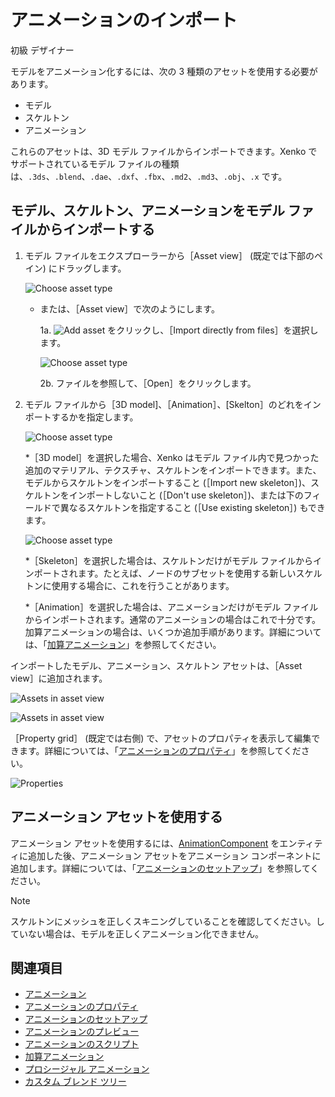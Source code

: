 # アニメーションのインポート

<span class="label label-doc-level">初級</span>
<span class="label label-doc-audience">デザイナー</span>

モデルをアニメーション化するには、次の 3 種類のアセットを使用する必要があります。

* モデル
* スケルトン
* アニメーション

これらのアセットは、3D モデル ファイルからインポートできます。Xenko でサポートされているモデル ファイルの種類は、``.3ds``、``.blend``、``.dae``、``.dxf``、``.fbx``、``.md2``、``.md3``、``.obj``、``.x`` です。

## モデル、スケルトン、アニメーションをモデル ファイルからインポートする

1. モデル ファイルをエクスプローラーから［Asset view］ (既定では下部のペイン) にドラッグします。

    ![Choose asset type](media/create-and-add-assets-drag-and-drop-model.png)

    * または、［Asset view］で次のようにします。

        1a. ![Add asset](media/create-and-add-assets-add-new-asset-button.png) をクリックし、［Import directly from files］を選択します。

        ![Choose asset type](media/create-and-add-assets-add-new1.png)

        2b. ファイルを参照して、［Open］をクリックします。

2. モデル ファイルから［3D model]、［Animation］、[Skelton］のどれをインポートするかを指定します。

    ![Choose asset type](media/create-and-add-assets-choose-asset-type.png)

    *［3D model］を選択した場合、Xenko はモデル ファイル内で見つかった追加のマテリアル、テクスチャ、スケルトンをインポートできます。また、モデルからスケルトンをインポートすること (［Import new skeleton］)、スケルトンをインポートしないこと (［Don't use skeleton］)、または下のフィールドで異なるスケルトンを指定すること (［Use existing skeleton］) もできます。

    ![Choose asset type](media/create-and-add-assets-model-import-parameters.png)

    *［Skeleton］を選択した場合は、スケルトンだけがモデル ファイルからインポートされます。たとえば、ノードのサブセットを使用する新しいスケルトンに使用する場合に、これを行うことがあります。

    *［Animation］を選択した場合は、アニメーションだけがモデル ファイルからインポートされます。通常のアニメーションの場合はこれで十分です。加算アニメーションの場合は、いくつか追加手順があります。詳細については、「[加算アニメーション](additive-animation.md)」を参照してください。

インポートしたモデル、アニメーション、スケルトン アセットは、［Asset view］に追加されます。

![Assets in asset view](media/assets-in-asset-view1.png)

![Assets in asset view](media/assets-in-asset-view2.png)

［Property grid］ (既定では右側) で、アセットのプロパティを表示して編集できます。詳細については、「[アニメーションのプロパティ](animation-properties.md)」を参照してください。

![Properties](media/animations-properties.png)

## アニメーション アセットを使用する

アニメーション アセットを使用するには、[AnimationComponent](xref:Xenko.Engine.AnimationComponent) をエンティティに追加した後、アニメーション アセットをアニメーション コンポーネントに追加します。詳細については、「[アニメーションのセットアップ](set-up-animations.md)」を参照してください。

>[!NOTE]
>スケルトンにメッシュを正しくスキニングしていることを確認してください。していない場合は、モデルを正しくアニメーション化できません。

## 関連項目

* [アニメーション](index.md)
* [アニメーションのプロパティ](animation-properties.md)
* [アニメーションのセットアップ](set-up-animations.md)
* [アニメーションのプレビュー](preview-animations.md)
* [アニメーションのスクリプト](animation-scripts.md)
* [加算アニメーション](additive-animation.md)
* [プロシージャル アニメーション](procedural-animation.md)
* [カスタム ブレンド ツリー](custom-blend-trees.md)
